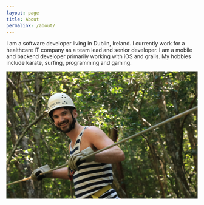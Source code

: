 ```yaml
---
layout: page
title: About
permalink: /about/
---
```


I am a software developer living in Dublin, Ireland. I currently work for a healthcare IT company as a team lead and senior developer. I am a mobile and backend developer primarily working with iOS and grails. My hobbies include karate, surfing, programming and gaming.

![](/assets/images/me.jpg)